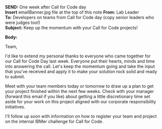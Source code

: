 **SEND:** One week after Call for Code day  
**Insert** emailBanner.jpg file at the top of this note 
**From:** Lab Leader  
**To:** Developers on teams from Call for Code day (copy senior leaders who were judges too!)  
**Subject:** Keep up the momentum with your Call for Code projects!  

**Body:**

Team,

I'd like to extend my personal thanks to everyone who came together for our Call for Code Day last week. Everyone put their hearts, minds and time into answering the call. Let's keep the momentum going and take the input that you've received and apply it to make your solution rock solid and ready to submit.

Meet with your team members today or tomorrow to draw up a plan to get your project finished within the next few weeks. Check with your manager (forward this email if you like) about getting a little discretionary time set aside for your work on this project aligned with our corporate responsibility initiatives.

I'll follow up soon with information on how to register your team and project on the internal IBMer challenge for Call for Code.
